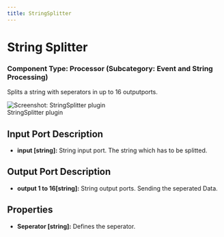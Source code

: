 ```yaml
---
title: StringSplitter
---
```


# String Splitter

### Component Type: Processor (Subcategory: Event and String Processing)

Splits a string with seperators in up to 16 outputports.

![Screenshot: StringSplitter plugin](./img/StringSplitter.png "Screenshot:
        StringSplitter plugin")  
StringSplitter plugin

## Input Port Description

- **input \[string\]:** String input port. The string which has to be splitted.

## Output Port Description

- **output 1 to 16\[string\]:** String output ports. Sending the seperated Data.

## Properties

- **Seperator \[string\]:** Defines the seperator.
